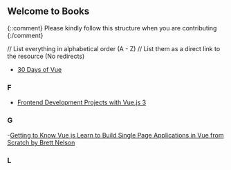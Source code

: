 ## Welcome to <Insert File name> Books

{::comment}
Please kindly follow this structure when you are contributing
{:/comment}

// List everything in alphabetical order (A - Z)
// List them as a direct link to the resource (No redirects)

- [30 Days of Vue](https://www.newline.co/30-days-of-vue)

### F

- [Frontend Development Projects with Vue.js 3](https://drive.google.com/file/d/1GrzQJitTolIgi7Xssf4d9rzsm1e8DXoY/view?usp=sharing)

### G

-[Getting to Know Vue js Learn to Build Single Page Applications in Vue from Scratch by Brett Nelson](https://drive.google.com/file/d/1GFJfSjTrJCmc6m5Xd9NpYwq65cbDu1K1/view?usp=share_link)

### L
